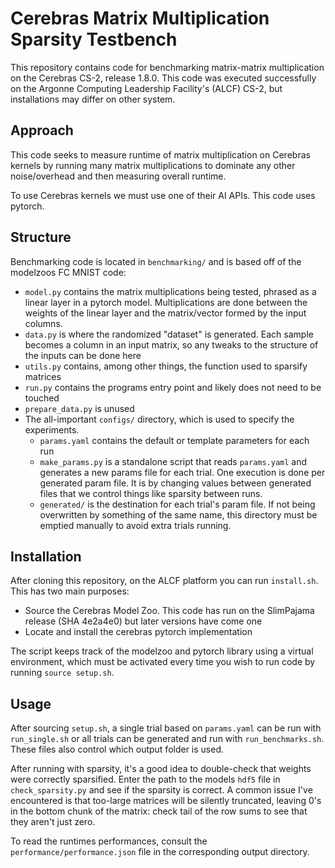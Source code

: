 # Cerebras Matrix Multiplication Sparsity Testbench 

This repository contains code for benchmarking matrix-matrix multiplication
on the Cerebras CS-2, release 1.8.0. This code was executed successfully on the 
Argonne Computing Leadership Facility's (ALCF) CS-2, but installations may differ on
other system. 

## Approach

This code seeks to measure runtime of matrix multiplication on Cerebras kernels 
by running many matrix multiplications to dominate any other noise/overhead and then
measuring overall runtime.

To use Cerebras kernels we must use one of their AI APIs. This code uses pytorch.

## Structure
Benchmarking code is located in `benchmarking/` and is based off of the modelzoos
FC MNIST code:
 - `model.py` contains the matrix multiplications being tested, phrased as a
    linear layer in a pytorch model. Multiplications are done between the weights
    of the linear layer and the matrix/vector formed by the input columns.
 - `data.py` is where the randomized "dataset" is generated. 
    Each sample becomes a column in an input matrix, so any tweaks to the structure
    of the inputs can be done here
 - `utils.py` contains, among other things, the function used to sparsify matrices
 - `run.py` contains the programs entry point and likely does not need to be touched
 - `prepare_data.py` is unused
 - The all-important `configs/` directory, which is used to specify the experiments.
    - `params.yaml` contains the default or template parameters for each run
    - `make_params.py` is a standalone script that reads `params.yaml` and generates
        a new params file for each trial. One execution is done per generated param file.
        It is by changing values between generated files that we control things
        like sparsity between runs.
    - `generated/` is the destination for each trial's param file. If not being
        overwritten by something of the same name, this directory must be emptied
        manually to avoid extra trials running.

## Installation
After cloning this repository, on the ALCF platform you can run `install.sh`. 
This has two main purposes:
 * Source the Cerebras Model Zoo. This code has run on the SlimPajama release
    (SHA 4e2a4e0) but later versions have come one
 * Locate and install the cerebras pytorch implementation

The script keeps track of the modelzoo and pytorch library using a virtual environment,
which must be activated every time you wish to run code by running `source setup.sh`.

## Usage

After sourcing `setup.sh`, a single trial based on `params.yaml` can be run with
`run_single.sh` or all trials can be generated and run with `run_benchmarks.sh`.
These files also control which output folder is used.

After running with sparsity, it's a good idea to double-check that weights
were correctly sparsified. Enter the path to the models `hdf5` file in `check_sparsity.py`
and see if the sparsity is correct. A common issue I've encountered is that too-large
matrices will be silently truncated, leaving 0's in the bottom chunk of the matrix: check
tail of the row sums to see that they aren't just zero. 

To read the runtimes performances, consult the `performance/performance.json` file
in the corresponding output directory.